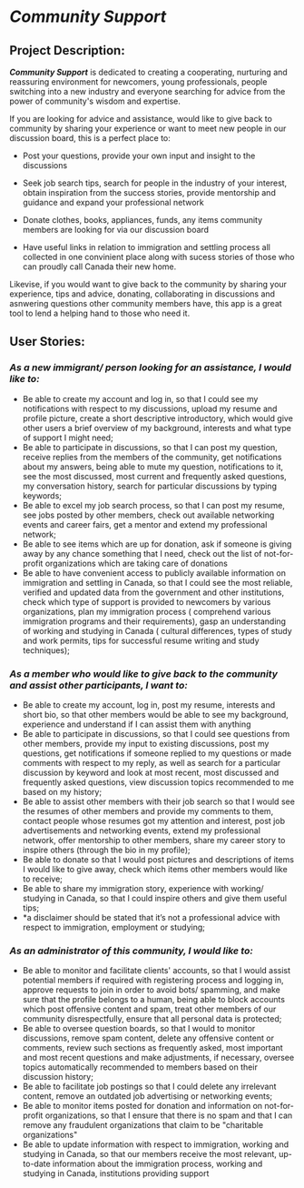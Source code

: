 # ***Community Support***

## **Project Description:**

***Community Support*** is dedicated to creating a cooperating, nurturing and reassuring environment for newcomers, young professionals, people switching into a new industry and everyone searching for advice from the power of community's wisdom and expertise.

If you are looking for advice and assistance, would like to give back to community by sharing your experience or want to meet new people in our discussion board, this is a perfect place to:

- Post your questions, provide your own input and insight to the discussions
 
- Seek job search tips, search for people in the industry of your interest, obtain inspiration from the success stories, provide mentorship and guidance and expand your professional network

- Donate clothes, books, appliances, funds, any items community members are looking for via our discussion board

- Have useful links in relation to immigration and settling process all collected in one convinient place along with sucess stories of those who can proudly call Canada their new home.

Likevise, if you would want to give back to the community by sharing your experience, tips and advice, donating, collaborating in discussions and asnwering questions other community members have, this app is a great tool to lend a helping hand to those who need it.

## **User Stories:**

### ***As a new immigrant/ person looking for an assistance, I would like to:***
-	Be able to create my account and log in, so that I could see my notifications with respect to my discussions, upload my resume and profile picture, create a short descriptive introductory, which would give other users a brief overview of my background, interests and what type of support I might need;
-	Be able to participate in discussions, so that I can post my question, receive replies from the members of the community, get notifications about my answers, being able to mute my question, notifications to it, see the most discussed, most current and frequently asked questions, my conversation history, search for particular discussions by typing keywords;
-	Be able to excel my job search process, so that I can post my resume, see jobs posted by other members, check out available networking events and career fairs, get a mentor and extend my professional network;
-	Be able to see items which are up for donation, ask if someone is giving away by any chance something that I need, check out the list of not-for-profit organizations which are taking care of donations
-	Be able to have convenient access to publicly available information on immigration and settling in Canada, so that I could see the most reliable, verified and updated data from the government and other institutions, check which type of support is provided to newcomers by various organizations, plan my immigration process ( comprehend various immigration programs and their requirements),  gasp an understanding of working and studying in Canada ( cultural differences, types of study and work permits, tips for successful resume writing and study techniques);

### ***As a member who would like to give back to the community and assist other participants, I want to:***
-	Be able to create my account, log in, post my resume, interests and short bio, so that other members would be able to see my background, experience and understand if I can assist them with anything
-	Be able to participate in discussions, so that I could see questions from other members, provide my input to existing discussions, post my questions, get notifications if someone replied to my questions or made comments with respect to my reply, as well as search for a particular discussion by keyword and look at most recent, most discussed and frequently asked questions, view discussion topics recommended to me based on my history;
-	Be able to assist other members with their job search so that I would see the resumes of other members and provide my comments to them, contact people whose resumes got my attention and interest, post job advertisements and networking events, extend my professional network, offer mentorship to other members, share my career story to inspire others (through the bio in my profile);
-	Be able to donate so that I would post pictures and descriptions of items I would like to give away, check which items other members would like to receive;
-	Be able to share my immigration story, experience with working/ studying in Canada, so that I could inspire others and give them useful tips;
- *a disclaimer should be stated that it’s not a professional advice with respect to immigration, employment or studying;

### ***As an administrator of this community, I would like to:***
-	Be able to monitor and facilitate clients' accounts, so that I would assist potential members if required with registering process and logging in, approve requests to join in order to avoid bots/ spamming, and make sure that the profile belongs to a human, being able to block accounts which post offensive content and spam, treat other members of our community disrespectfully, ensure that all personal data is protected; 
-	Be able to oversee question boards, so that I would to monitor discussions, remove spam content, delete any offensive content or comments, review such sections as frequently asked, most important and most recent questions and make adjustments, if necessary, oversee topics automatically recommended to members based on their discussion history;
-	Be able to facilitate job postings so that I could delete any irrelevant content, remove an outdated job advertising or networking events;
-	Be able to monitor items posted for donation and information on not-for-profit organizations, so that I ensure that there is no spam and that I can remove any fraudulent organizations that claim to be "charitable organizations"
-	Be able to update information with respect to immigration, working and studying in Canada, so that our members receive the most relevant, up-to-date information about the immigration process, working and studying in Canada, institutions providing support
